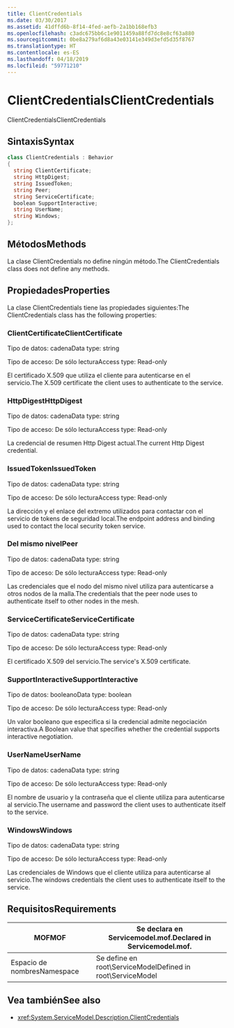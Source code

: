 ```yaml
---
title: ClientCredentials
ms.date: 03/30/2017
ms.assetid: 41dffd6b-8f14-4fed-aefb-2a1bb168efb3
ms.openlocfilehash: c3adc675bb6c1e9011459a88fd7dc8e8cf63a880
ms.sourcegitcommit: 0be8a279af6d8a43e03141e349d3efd5d35f8767
ms.translationtype: HT
ms.contentlocale: es-ES
ms.lasthandoff: 04/18/2019
ms.locfileid: "59771210"
---
```

# <a name="clientcredentials"></a><span data-ttu-id="8f637-102">ClientCredentials</span><span class="sxs-lookup"><span data-stu-id="8f637-102">ClientCredentials</span></span>
<span data-ttu-id="8f637-103">ClientCredentials</span><span class="sxs-lookup"><span data-stu-id="8f637-103">ClientCredentials</span></span>  
  
## <a name="syntax"></a><span data-ttu-id="8f637-104">Sintaxis</span><span class="sxs-lookup"><span data-stu-id="8f637-104">Syntax</span></span>  
  
```csharp
class ClientCredentials : Behavior  
{  
  string ClientCertificate;  
  string HttpDigest;  
  string IssuedToken;  
  string Peer;  
  string ServiceCertificate;  
  boolean SupportInteractive;  
  string UserName;  
  string Windows;  
};  
```  
  
## <a name="methods"></a><span data-ttu-id="8f637-105">Métodos</span><span class="sxs-lookup"><span data-stu-id="8f637-105">Methods</span></span>  
 <span data-ttu-id="8f637-106">La clase ClientCredentials no define ningún método.</span><span class="sxs-lookup"><span data-stu-id="8f637-106">The ClientCredentials class does not define any methods.</span></span>  
  
## <a name="properties"></a><span data-ttu-id="8f637-107">Propiedades</span><span class="sxs-lookup"><span data-stu-id="8f637-107">Properties</span></span>  
 <span data-ttu-id="8f637-108">La clase ClientCredentials tiene las propiedades siguientes:</span><span class="sxs-lookup"><span data-stu-id="8f637-108">The ClientCredentials class has the following properties:</span></span>  
  
### <a name="clientcertificate"></a><span data-ttu-id="8f637-109">ClientCertificate</span><span class="sxs-lookup"><span data-stu-id="8f637-109">ClientCertificate</span></span>  
 <span data-ttu-id="8f637-110">Tipo de datos: cadena</span><span class="sxs-lookup"><span data-stu-id="8f637-110">Data type: string</span></span>  
  
 <span data-ttu-id="8f637-111">Tipo de acceso: De sólo lectura</span><span class="sxs-lookup"><span data-stu-id="8f637-111">Access type: Read-only</span></span>  
  
 <span data-ttu-id="8f637-112">El certificado X.509 que utiliza el cliente para autenticarse en el servicio.</span><span class="sxs-lookup"><span data-stu-id="8f637-112">The X.509 certificate the client uses to authenticate to the service.</span></span>  
  
### <a name="httpdigest"></a><span data-ttu-id="8f637-113">HttpDigest</span><span class="sxs-lookup"><span data-stu-id="8f637-113">HttpDigest</span></span>  
 <span data-ttu-id="8f637-114">Tipo de datos: cadena</span><span class="sxs-lookup"><span data-stu-id="8f637-114">Data type: string</span></span>  
  
 <span data-ttu-id="8f637-115">Tipo de acceso: De sólo lectura</span><span class="sxs-lookup"><span data-stu-id="8f637-115">Access type: Read-only</span></span>  
  
 <span data-ttu-id="8f637-116">La credencial de resumen Http Digest actual.</span><span class="sxs-lookup"><span data-stu-id="8f637-116">The current Http Digest credential.</span></span>  
  
### <a name="issuedtoken"></a><span data-ttu-id="8f637-117">IssuedToken</span><span class="sxs-lookup"><span data-stu-id="8f637-117">IssuedToken</span></span>  
 <span data-ttu-id="8f637-118">Tipo de datos: cadena</span><span class="sxs-lookup"><span data-stu-id="8f637-118">Data type: string</span></span>  
  
 <span data-ttu-id="8f637-119">Tipo de acceso: De sólo lectura</span><span class="sxs-lookup"><span data-stu-id="8f637-119">Access type: Read-only</span></span>  
  
 <span data-ttu-id="8f637-120">La dirección y el enlace del extremo utilizados para contactar con el servicio de tokens de seguridad local.</span><span class="sxs-lookup"><span data-stu-id="8f637-120">The endpoint address and binding used to contact the local security token service.</span></span>  
  
### <a name="peer"></a><span data-ttu-id="8f637-121">Del mismo nivel</span><span class="sxs-lookup"><span data-stu-id="8f637-121">Peer</span></span>  
 <span data-ttu-id="8f637-122">Tipo de datos: cadena</span><span class="sxs-lookup"><span data-stu-id="8f637-122">Data type: string</span></span>  
  
 <span data-ttu-id="8f637-123">Tipo de acceso: De sólo lectura</span><span class="sxs-lookup"><span data-stu-id="8f637-123">Access type: Read-only</span></span>  
  
 <span data-ttu-id="8f637-124">Las credenciales que el nodo del mismo nivel utiliza para autenticarse a otros nodos de la malla.</span><span class="sxs-lookup"><span data-stu-id="8f637-124">The credentials that the peer node uses to authenticate itself to other nodes in the mesh.</span></span>  
  
### <a name="servicecertificate"></a><span data-ttu-id="8f637-125">ServiceCertificate</span><span class="sxs-lookup"><span data-stu-id="8f637-125">ServiceCertificate</span></span>  
 <span data-ttu-id="8f637-126">Tipo de datos: cadena</span><span class="sxs-lookup"><span data-stu-id="8f637-126">Data type: string</span></span>  
  
 <span data-ttu-id="8f637-127">Tipo de acceso: De sólo lectura</span><span class="sxs-lookup"><span data-stu-id="8f637-127">Access type: Read-only</span></span>  
  
 <span data-ttu-id="8f637-128">El certificado X.509 del servicio.</span><span class="sxs-lookup"><span data-stu-id="8f637-128">The service's X.509 certificate.</span></span>  
  
### <a name="supportinteractive"></a><span data-ttu-id="8f637-129">SupportInteractive</span><span class="sxs-lookup"><span data-stu-id="8f637-129">SupportInteractive</span></span>  
 <span data-ttu-id="8f637-130">Tipo de datos: booleano</span><span class="sxs-lookup"><span data-stu-id="8f637-130">Data type: boolean</span></span>  
  
 <span data-ttu-id="8f637-131">Tipo de acceso: De sólo lectura</span><span class="sxs-lookup"><span data-stu-id="8f637-131">Access type: Read-only</span></span>  
  
 <span data-ttu-id="8f637-132">Un valor booleano que especifica si la credencial admite negociación interactiva.</span><span class="sxs-lookup"><span data-stu-id="8f637-132">A Boolean value that specifies whether the credential supports interactive negotiation.</span></span>  
  
### <a name="username"></a><span data-ttu-id="8f637-133">UserName</span><span class="sxs-lookup"><span data-stu-id="8f637-133">UserName</span></span>  
 <span data-ttu-id="8f637-134">Tipo de datos: cadena</span><span class="sxs-lookup"><span data-stu-id="8f637-134">Data type: string</span></span>  
  
 <span data-ttu-id="8f637-135">Tipo de acceso: De sólo lectura</span><span class="sxs-lookup"><span data-stu-id="8f637-135">Access type: Read-only</span></span>  
  
 <span data-ttu-id="8f637-136">El nombre de usuario y la contraseña que el cliente utiliza para autenticarse al servicio.</span><span class="sxs-lookup"><span data-stu-id="8f637-136">The username and password the client uses to authenticate itself to the service.</span></span>  
  
### <a name="windows"></a><span data-ttu-id="8f637-137">Windows</span><span class="sxs-lookup"><span data-stu-id="8f637-137">Windows</span></span>  
 <span data-ttu-id="8f637-138">Tipo de datos: cadena</span><span class="sxs-lookup"><span data-stu-id="8f637-138">Data type: string</span></span>  
  
 <span data-ttu-id="8f637-139">Tipo de acceso: De sólo lectura</span><span class="sxs-lookup"><span data-stu-id="8f637-139">Access type: Read-only</span></span>  
  
 <span data-ttu-id="8f637-140">Las credenciales de Windows que el cliente utiliza para autenticarse al servicio.</span><span class="sxs-lookup"><span data-stu-id="8f637-140">The windows credentials the client uses to authenticate itself to the service.</span></span>  
  
## <a name="requirements"></a><span data-ttu-id="8f637-141">Requisitos</span><span class="sxs-lookup"><span data-stu-id="8f637-141">Requirements</span></span>  
  
|<span data-ttu-id="8f637-142">MOF</span><span class="sxs-lookup"><span data-stu-id="8f637-142">MOF</span></span>|<span data-ttu-id="8f637-143">Se declara en Servicemodel.mof.</span><span class="sxs-lookup"><span data-stu-id="8f637-143">Declared in Servicemodel.mof.</span></span>|  
|---------|-----------------------------------|  
|<span data-ttu-id="8f637-144">Espacio de nombres</span><span class="sxs-lookup"><span data-stu-id="8f637-144">Namespace</span></span>|<span data-ttu-id="8f637-145">Se define en root\ServiceModel</span><span class="sxs-lookup"><span data-stu-id="8f637-145">Defined in root\ServiceModel</span></span>|  
  
## <a name="see-also"></a><span data-ttu-id="8f637-146">Vea también</span><span class="sxs-lookup"><span data-stu-id="8f637-146">See also</span></span>

- <xref:System.ServiceModel.Description.ClientCredentials>
